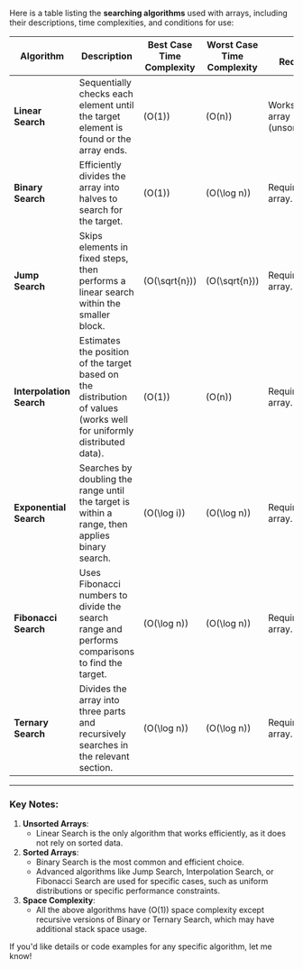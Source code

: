 Here is a table listing the **searching algorithms** used with arrays, including their descriptions, time complexities, and conditions for use:

| **Algorithm**       | **Description**                                                                                              | **Best Case Time Complexity** | **Worst Case Time Complexity** | **Array Requirement**                  |
|----------------------|------------------------------------------------------------------------------------------------------------|-------------------------------|--------------------------------|------------------------------------------|
| **Linear Search**    | Sequentially checks each element until the target element is found or the array ends.                      | \(O(1)\)                     | \(O(n)\)                      | Works on any array (unsorted/sorted).   |
| **Binary Search**    | Efficiently divides the array into halves to search for the target.                                        | \(O(1)\)                     | \(O(\log n)\)                 | Requires a sorted array.                |
| **Jump Search**      | Skips elements in fixed steps, then performs a linear search within the smaller block.                     | \(O(\sqrt{n})\)              | \(O(\sqrt{n})\)               | Requires a sorted array.                |
| **Interpolation Search** | Estimates the position of the target based on the distribution of values (works well for uniformly distributed data). | \(O(1)\)                     | \(O(n)\)                      | Requires a sorted array.                |
| **Exponential Search** | Searches by doubling the range until the target is within a range, then applies binary search.           | \(O(\log i)\)                | \(O(\log n)\)                 | Requires a sorted array.                |
| **Fibonacci Search** | Uses Fibonacci numbers to divide the search range and performs comparisons to find the target.             | \(O(\log n)\)                | \(O(\log n)\)                 | Requires a sorted array.                |
| **Ternary Search**   | Divides the array into three parts and recursively searches in the relevant section.                       | \(O(\log n)\)                | \(O(\log n)\)                 | Requires a sorted array.                |

---

### **Key Notes**:
1. **Unsorted Arrays**:
   - Linear Search is the only algorithm that works efficiently, as it does not rely on sorted data.
2. **Sorted Arrays**:
   - Binary Search is the most common and efficient choice.
   - Advanced algorithms like Jump Search, Interpolation Search, or Fibonacci Search are used for specific cases, such as uniform distributions or specific performance constraints.
3. **Space Complexity**:
   - All the above algorithms have \(O(1)\) space complexity except recursive versions of Binary or Ternary Search, which may have additional stack space usage.

If you'd like details or code examples for any specific algorithm, let me know!